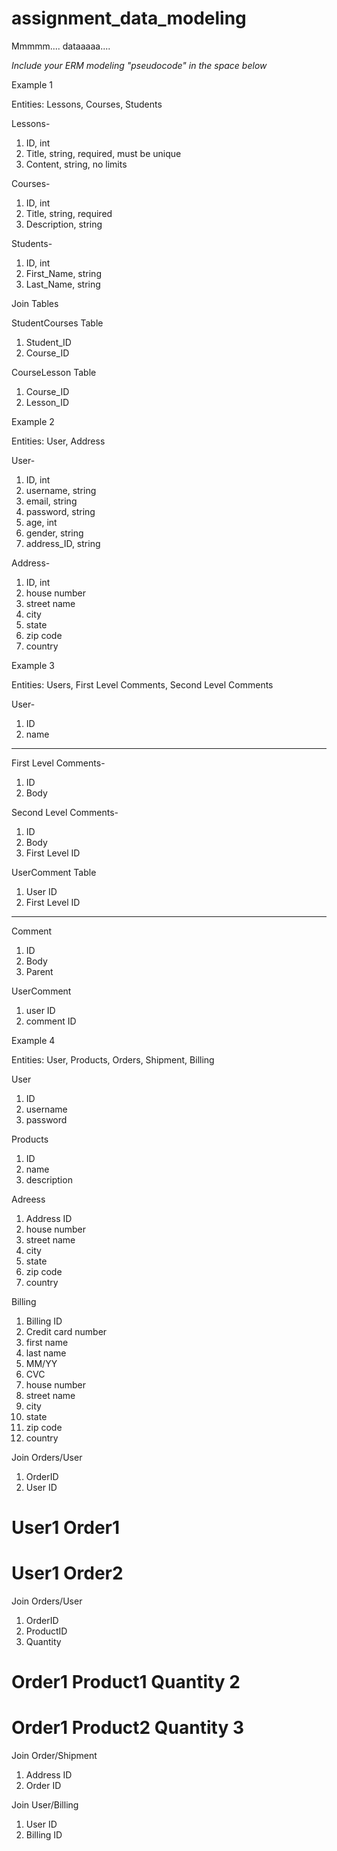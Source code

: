 # assignment_data_modeling
Mmmmm.... dataaaaa....

*Include your ERM modeling "pseudocode" in the space below*

Example 1

Entities: Lessons, Courses, Students

Lessons-

1. ID, int
2. Title, string, required, must be unique
3. Content, string, no limits

Courses-

1. ID, int
2. Title, string, required
3. Description, string

Students-

1. ID, int
2. First_Name, string
3. Last_Name, string

Join Tables

StudentCourses Table

1. Student_ID
2. Course_ID

CourseLesson Table

1. Course_ID
2. Lesson_ID



Example 2

Entities: User, Address

User-

1. ID, int
2. username, string
3. email, string
4. password, string
5. age, int
6. gender, string
7. address_ID, string

Address-

1. ID, int
2. house number
3. street name
4. city
5. state
6. zip code
7. country



Example 3

Entities: Users, First Level Comments, Second Level Comments

User-

1. ID
2. name

-----------------------------------------------------

First Level Comments-

1. ID
2. Body

Second Level Comments-

1. ID
2. Body
3. First Level ID

UserComment Table

1. User ID
2. First Level ID

-----------------------------------------------------

Comment

1. ID
2. Body
3. Parent

UserComment

1. user ID
2. comment ID


Example 4

Entities: User, Products, Orders, Shipment, Billing

User
1. ID
2. username
3. password

Products
1. ID
2. name
3. description

Adreess

1. Address ID
2. house number
3. street name
4. city
5. state
6. zip code
7. country

Billing
1. Billing ID
2. Credit card number
3. first name
4. last name
5. MM/YY
6. CVC
7. house number
8. street name
9. city
10. state
11. zip code
12. country

Join Orders/User
1. OrderID
2. User ID



# User1 Order1
# User1 Order2

Join Orders/User
1. OrderID
2. ProductID
3. Quantity

# Order1 Product1 Quantity 2
# Order1 Product2 Quantity 3

Join Order/Shipment

1. Address ID
2. Order ID

Join User/Billing

1. User ID
2. Billing ID










